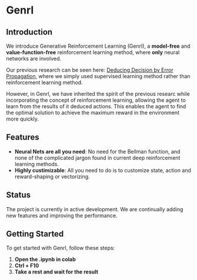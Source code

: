 # Genrl
## Introduction
We introduce Generative Reinforcement Learning (Genrl), a **model-free** and **value-function-free** reinforcement learning method, where **only** neural networks are involved.

Our previous research can be seen here: [Deducing Decision by Error Propagation](https://ala2022.github.io/papers/ALA2022_paper_4.pdf), where we simply used supervised learning method rather than reinforcement learning method.

However, in Genrl, we have inherited the spirit of the previous researc while incorporating the concept of reinforcement learning, allowing the agent to learn from the results of it deduced actions. This enables the agent to find the optimal solution to achieve the maximum reward in the environment more quickly.

## Features
- **Neural Nets are all you need**: No need for the Bellman function, and none of the complicated jargon found in current deep reinforcement learning methods.
- **Highly custimizable**: All you need to do is to customize state, action and reward-shaping or vectorizing.

## Status
The project is currently in active development. We are continually adding new features and improving the performance.

## Getting Started
To get started with Genrl, follow these steps:

1. **Open the .ipynb in colab**
2. **Ctrl + F10**
3. **Take a rest and wait for the result**
